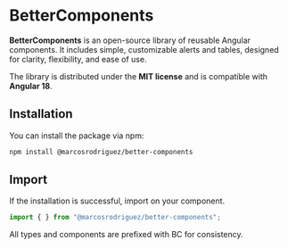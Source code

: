 # BetterComponents

**BetterComponents** is an open-source library of reusable Angular components. It includes simple, customizable alerts and tables, designed for clarity, flexibility, and ease of use.

The library is distributed under the **MIT license** and is compatible with **Angular 18**.

## Installation

You can install the package via npm:

```bash
npm install @marcosrodriguez/better-components
```

## Import
If the installation is successful, import on your component.

```ts
import { } from "@marcosrodriguez/better-components";
```
All types and components are prefixed with BC for consistency.




